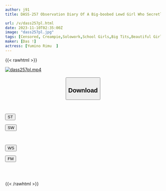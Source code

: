 ```yaml
---
author: j91
title: DASS-257 Observation Diary Of A Big-boobed Lewd Girl Who Secretly Squirts And Has Sex In School Rimu Yumino

url: /v/dass257pl.html
date: 2023-11-10T02:35:00Z
image: "dass257pl.jpg"
tags: [Censored, Creampie,Solowork,School Girls,Big Tits,Beautiful Girl,Squirting	]
maker: [Das !]
actress: [Yumino Rimu  ]
---
```



{{< rawhtml >}}

<div class="video" data-videoid="yGj2daap2Gt1zVb">
    <a href="javascript:;">
        <img src="https://my.j91.asia/v/dass257pl.jpg" width="WIDTH" height="HEIGHT" alt="dass257pl.mp4" loading="lazy">
    </a>
</div>

<script type="text/javascript" src="https://j91.asia/asset/on-demand-st.js"></script>

<br>
  <link rel="stylesheet" href="https://j91.asia/asset/bs5.css">
  
  <center>
  <button class="btn btn-primary" type="button" data-bs-toggle="collapse" data-bs-target=".multi-collapse" aria-expanded="false" aria-controls="multiCollapseExample1 multiCollapseExample2"><h2>Download</h2></button></center>
</p>
<div class="row">
  <div class="col">
    <div class="collapse multi-collapse" id="multiCollapseExample1">
      <div class="card card-body">
	      	      <br>
<div class="buttons">  
<p><a href="https://streamtape.to/v/yGj2daap2Gt1zVb" target="_blank"><button class="btn-hover color-3"><i class="fa fa-download"></i> ST</button></a></p>
<p><a href="https://sfastwish.com/zr7evp9mkwgm" target="_blank"><button class="btn-hover color-2"><i class="fa fa-download"></i> SW</button></a></p></div>
    </div>
  </div>
</div>
  <div class="col">
    <div class="collapse multi-collapse" id="multiCollapseExample2">
      <div class="card card-body">
	      <br>
<div class="buttons">
<p><a href="javascript:;" target="_blank"><button class="btn-hover color-9"><i class="fa fa-download"></i> WS</button></a></p>
<p><a href="javascript:;" target="_blank"><button class="btn-hover color-8"><i class="fa fa-download"></i> FM</button></a></p></div>
<br><br>
      </div>
    </div>
  </div>
</div>

{{< /rawhtml >}}
